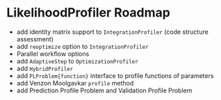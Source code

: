 # LikelihoodProfiler Roadmap

- add identity matrix support to `IntegrationProfiler` (code structure assessment)
- add `reoptimize` option to `IntegrationProfiler`
- Parallel workflow options
- add `AdaptiveStep` to `OptimizationProfiler`
- add `HybridProfiler`
- add `PLProblem{function}` interface to profile functions of parameters
- add Venzon Moolgavkar `profile` method
- add Prediction Profile Problem and Validation Profile Problem

